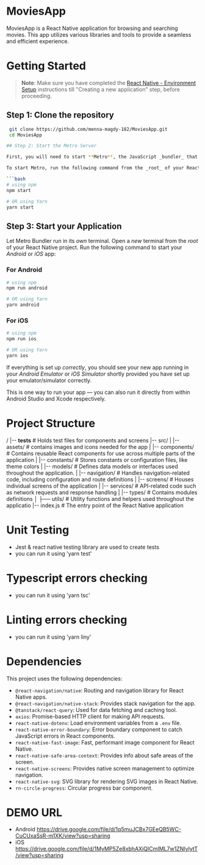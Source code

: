 # MoviesApp

MoviesApp is a React Native application for browsing and searching movies. This app utilizes various libraries and tools to provide a seamless and efficient experience.


# Getting Started

>**Note**: Make sure you have completed the [React Native - Environment Setup](https://reactnative.dev/docs/environment-setup) instructions till "Creating a new application" step, before proceeding.

## Step 1: Clone the repository
  ```sh
   git clone https://github.com/menna-magdy-182/MoviesApp.git
   cd MoviesApp

## Step 2: Start the Metro Server

First, you will need to start **Metro**, the JavaScript _bundler_ that ships _with_ React Native.

To start Metro, run the following command from the _root_ of your React Native project:

```bash
# using npm
npm start

# OR using Yarn
yarn start
```

## Step 3: Start your Application

Let Metro Bundler run in its _own_ terminal. Open a _new_ terminal from the _root_ of your React Native project. Run the following command to start your _Android_ or _iOS_ app:

### For Android

```bash
# using npm
npm run android

# OR using Yarn
yarn android
```

### For iOS

```bash
# using npm
npm run ios

# OR using Yarn
yarn ios
```

If everything is set up _correctly_, you should see your new app running in your _Android Emulator_ or _iOS Simulator_ shortly provided you have set up your emulator/simulator correctly.

This is one way to run your app — you can also run it directly from within Android Studio and Xcode respectively.


# Project Structure

/
|-- __tests__   # Holds test files for components and screens
|-- src/
|   |-- assets/   # contains images and icons needed for the app
|   |-- components/  # Contains reusable React components for use across multiple parts of the application
|   |-- constants/ # Stores constants or configuration files, like theme colors
|   |-- models/ # Defines data models or interfaces used throughout the application.
|   |-- navigation/ # Handles navigation-related code, including configuration and route definitions
|   |-- screens/ # Houses individual screens of the application
|   |-- services/ # API-related code such as network requests and response handling
|   |-- types/ # Contains modules definitions
│   ├── utils/ # Utility functions and helpers used throughout the applicatio
|-- index.js # The entry point of the React Native application



# Unit Testing 

- Jest & react native testing library are used to create tests
- you can run it using 'yarn test'


# Typescript errors checking

- you can run it using 'yarn tsc'

# Linting errors checking

- you can run it using 'yarn liny'



# Dependencies

This project uses the following dependencies:

- `@react-navigation/native`: Routing and navigation library for React Native apps.
- `@react-navigation/native-stack`: Provides stack navigation for the app.
- `@tanstack/react-query`: Used for data fetching and caching tool.
- `axios`: Promise-based HTTP client for making API requests.
- `react-native-dotenv`: Load environment variables from a `.env` file.
- `react-native-error-boundary`: Error boundary component to catch JavaScript errors in React components.
- `react-native-fast-image`: Fast, performant image component for React Native.
- `react-native-safe-area-context`: Provides info about safe areas of the screen.
- `react-native-screens`: Provides native screen management to optimize navigation.
- `react-native-svg`: SVG library for rendering SVG images in React Native.
- `rn-circle-progress`: Circular progress bar component.



# DEMO URL
- Android https://drive.google.com/file/d/1q5muJCBx7GEeQB5WC-CuCUxaSsR-m1XK/view?usp=sharing
- iOS https://drive.google.com/file/d/1MyMP5Ze8xbhAXiQICmIML7w1ZNIylytT/view?usp=sharing